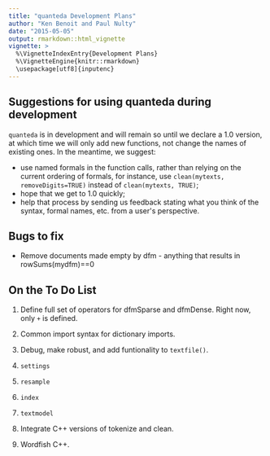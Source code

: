 ```yaml
---
title: "quanteda Development Plans"
author: "Ken Benoit and Paul Nulty"
date: "2015-05-05"
output: rmarkdown::html_vignette
vignette: >
  %\VignetteIndexEntry{Development Plans}
  %\VignetteEngine{knitr::rmarkdown}
  \usepackage[utf8]{inputenc}
---
```


## Suggestions for using quanteda during development

`quanteda` is in development and will remain so until we declare a 1.0 version, at which time we will only add new functions, not change the names of 
existing ones.  In the meantime, we suggest:

-   use named formals in the function calls, rather than relying on the current ordering of formals,
    for instance, use `clean(mytexts, removeDigits=TRUE)` instead of `clean(mytexts, TRUE)`;
-   hope that we get to 1.0 quickly;
-   help that process by sending us feedback stating what you think of the syntax, formal names, etc. from a user's perspective.

## Bugs to fix

*   Remove documents made empty by dfm - anything that results in rowSums(mydfm)==0

## On the To Do List

1.  Define full set of operators for dfmSparse and dfmDense.  Right now, only `+` is defined.

3.  Common import syntax for dictionary imports.

4.  Debug, make robust, and add funtionality to `textfile()`.

8.  `settings`

9.  `resample`

10. `index`

1. `textmodel`

2. Integrate C++ versions of tokenize and clean.

3. Wordfish C++.



